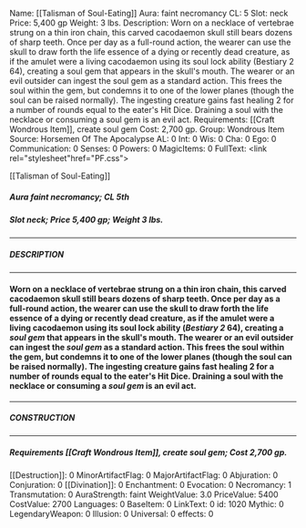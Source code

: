 Name: [[Talisman of Soul-Eating]]
Aura: faint necromancy
CL: 5
Slot: neck
Price: 5,400 gp
Weight: 3 lbs.
Description: Worn on a necklace of vertebrae strung on a thin iron chain, this carved cacodaemon skull still bears dozens of sharp teeth. Once per day as a full-round action, the wearer can use the skull to draw forth the life essence of a dying or recently dead creature, as if the amulet were a living cacodaemon using its soul lock ability (Bestiary 2 64), creating a soul gem that appears in the skull's mouth. The wearer or an evil outsider can ingest the soul gem as a standard action. This frees the soul within the gem, but condemns it to one of the lower planes (though the soul can be raised normally). The ingesting creature gains fast healing 2 for a number of rounds equal to the eater's Hit Dice. Draining a soul with the necklace or consuming a soul gem is an evil act.
Requirements: [[Craft Wondrous Item]], create soul gem
Cost: 2,700 gp.
Group: Wondrous Item
Source: Horsemen Of The Apocalypse
AL: 0
Int: 0
Wis: 0
Cha: 0
Ego: 0
Communication: 0
Senses: 0
Powers: 0
MagicItems: 0
FullText: <link rel="stylesheet"href="PF.css"><div class="heading"><p class="alignleft">[[Talisman of Soul-Eating]]</p><div style="clear: both;"></div></div><div><h5><b>Aura </b>faint necromancy; <b>CL </b>5th</h5><h5><b>Slot </b>neck; <b>Price </b>5,400 gp; <b>Weight </b>3 lbs.</h5></div><hr/><div><h5><b>DESCRIPTION</b></h5></div><hr/><div><h4><p>Worn on a necklace of vertebrae strung on a thin iron chain, this carved cacodaemon skull still bears dozens of sharp teeth. Once per day as a full-round action, the wearer can use the skull to draw forth the life essence of a dying or recently dead creature, as if the amulet were a living cacodaemon using its soul lock ability (<i>Bestiary 2</i> 64), creating a <i>soul gem</i> that appears in the skull's mouth. The wearer or an evil outsider can ingest the <i>soul gem</i> as a standard action. This frees the soul within the gem, but condemns it to one of the lower planes (though the soul can be raised normally). The ingesting creature gains fast healing 2 for a number of rounds equal to the eater's Hit Dice. Draining a soul with the necklace or consuming a <i>soul gem</i> is an evil act.</p></h4></div><hr/><div><h5><b>CONSTRUCTION</b></h5></div><hr/><div><h5><b>Requirements </b>[[Craft Wondrous Item]], <i>create soul gem</i>; <b>Cost </b>2,700 gp.</h5></div>
[[Destruction]]: 0
MinorArtifactFlag: 0
MajorArtifactFlag: 0
Abjuration: 0
Conjuration: 0
[[Divination]]: 0
Enchantment: 0
Evocation: 0
Necromancy: 1
Transmutation: 0
AuraStrength: faint
WeightValue: 3.0
PriceValue: 5400
CostValue: 2700
Languages: 0
BaseItem: 0
LinkText: 0
id: 1020
Mythic: 0
LegendaryWeapon: 0
Illusion: 0
Universal: 0
effects: 0
